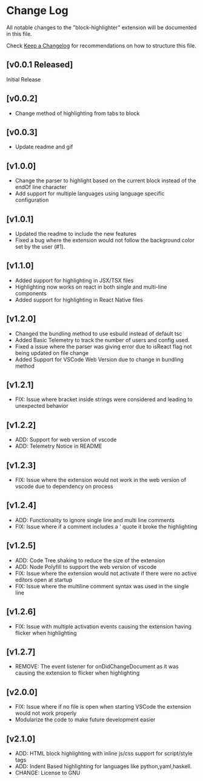 # Change Log

All notable changes to the "block-highlighter"
extension will be documented in this file.

Check
[Keep a Changelog](http://keepachangelog.com/) for
recommendations on how to structure this file.

## [v0.0.1 Released]

Initial Release

## [v0.0.2]

- Change method of highlighting from tabs to block

## [v0.0.3]

- Update readme and gif

## [v1.0.0]

- Change the parser to highlight based on the current block instead of the endOf line character
- Add support for multiple languages using language specific configuration

## [v1.0.1]

- Updated the readme to include the new features
- Fixed a bug where the extension would not follow the background color set by the user (#1).

## [v1.1.0]

- Added support for highlighting in JSX/TSX files
- Highlighting now works on react in both single and multi-line components
- Added support for highlighting in React Native files

## [v1.2.0]

- Changed the bundling method to use esbuild instead of default tsc
- Added Basic Telemetry to track the number of users and config used.
- Fixed a issue where the parser was giving error due to isReact flag not being updated on file change
- Added Support for VSCode Web Version due to change in bundling method

## [v1.2.1]

- FIX: Issue where bracket inside strings were considered and leading to unexpected behavior

## [v1.2.2]

- ADD: Support for web version of vscode
- ADD: Telemetry Notice in README

## [v1.2.3]

- FIX: Issue where the extension would not work in the web version of vscode due to dependency on process

## [v1.2.4]

- ADD: Functionality to ignore single line and multi line comments
- FIX: Issue where if a comment includes a ' quote it broke the highlighting

## [v1.2.5]

- ADD: Code Tree shaking to reduce the size of the extension
- ADD: Node Polyfill to support the web version of vscode
- FIX: Issue where the extension would not activate if there were no active editors open at startup
- FIX: Issue where the multiline comment syntax was used in the single line

## [v1.2.6]

- FIX: Issue with multiple activation events causing the extension having flicker when highlighting

## [v1.2.7]

- REMOVE: The event listener for onDidChangeDocument as it was causing the extension to flicker when highlighting

## [v2.0.0]

- FIX: Issue where if no file is open when starting VSCode the extension would not work properly
- Modularize the code to make future development easier

## [v2.1.0]

- ADD: HTML block highlighting with inline js/css support for script/style tags
- ADD: Indent Based highlighting for languages like python,yaml,haskell.
- CHANGE: License to GNU
